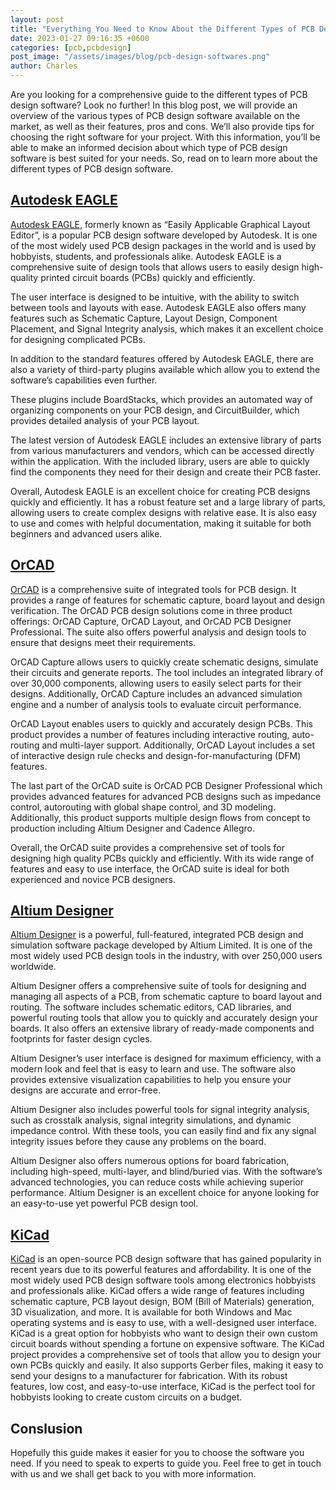 ```yaml
---
layout: post
title: "Everything You Need to Know About the Different Types of PCB Design Software"
date: 2023-01-27 09:16:35 +0600
categories: [pcb,pcbdesign]
post_image: "/assets/images/blog/pcb-design-softwares.png"
author: Charles
---
```


Are you looking for a comprehensive guide to the different types of PCB design software? Look no further! In this blog post, we will provide an overview of the various types of PCB design software available on the market, as well as their features, pros and cons. We’ll also provide tips for choosing the right software for your project. With this information, you’ll be able to make an informed decision about which type of PCB design software is best suited for your needs. So, read on to learn more about the different types of PCB design software.

## [Autodesk EAGLE](https://www.autodesk.com/products/eagle/overview)

[Autodesk EAGLE](https://www.autodesk.com/products/eagle/overview), formerly known as “Easily Applicable Graphical Layout Editor”, is a popular PCB design software developed by Autodesk. It is one of the most widely used PCB design packages in the world and is used by hobbyists, students, and professionals alike.
Autodesk EAGLE is a comprehensive suite of design tools that allows users to easily design high-quality printed circuit boards (PCBs) quickly and efficiently. 

The user interface is designed to be intuitive, with the ability to switch between tools and layouts with ease. Autodesk EAGLE also offers many features such as Schematic Capture, Layout Design, Component Placement, and Signal Integrity analysis, which makes it an excellent choice for designing complicated PCBs.

In addition to the standard features offered by Autodesk EAGLE, there are also a variety of third-party plugins available which allow you to extend the software’s capabilities even further. 

These plugins include BoardStacks, which provides an automated way of organizing components on your PCB design, and CircuitBuilder, which provides detailed analysis of your PCB layout.

The latest version of Autodesk EAGLE includes an extensive library of parts from various manufacturers and vendors, which can be accessed directly within the application. With the included library, users are able to quickly find the components they need for their design and create their PCB faster.

Overall, Autodesk EAGLE is an excellent choice for creating PCB designs quickly and efficiently. It has a robust feature set and a large library of parts, allowing users to create complex designs with relative ease. It is also easy to use and comes with helpful documentation, making it suitable for both beginners and advanced users alike.

## [OrCAD](https://www.orcad.com/)

[OrCAD](https://www.orcad.com/) is a comprehensive suite of integrated tools for PCB design. It provides a range of features for schematic capture, board layout and design verification. The OrCAD PCB design solutions come in three product offerings: OrCAD Capture, OrCAD Layout, and OrCAD PCB Designer Professional. The suite also offers powerful analysis and design tools to ensure that designs meet their requirements.

OrCAD Capture allows users to quickly create schematic designs, simulate their circuits and generate reports. The tool includes an integrated library of over 30,000 components, allowing users to easily select parts for their designs. Additionally, OrCAD Capture includes an advanced simulation engine and a number of analysis tools to evaluate circuit performance.

OrCAD Layout enables users to quickly and accurately design PCBs. This product provides a number of features including interactive routing, auto-routing and multi-layer support. Additionally, OrCAD Layout includes a set of interactive design rule checks and design-for-manufacturing (DFM) features.

The last part of the OrCAD suite is OrCAD PCB Designer Professional which provides advanced features for advanced PCB designs such as impedance control, autorouting with global shape control, and 3D modeling. Additionally, this product supports multiple design flows from concept to production including Altium Designer and Cadence Allegro.

Overall, the OrCAD suite provides a comprehensive set of tools for designing high quality PCBs quickly and efficiently. With its wide range of features and easy to use interface, the OrCAD suite is ideal for both experienced and novice PCB designers.

## [Altium Designer](https://www.altium.com/altium-designer)

[Altium Designer](https://www.altium.com/altium-designer) is a powerful, full-featured, integrated PCB design and simulation software package developed by Altium Limited. It is one of the most widely used PCB design tools in the industry, with over 250,000 users worldwide.

Altium Designer offers a comprehensive suite of tools for designing and managing all aspects of a PCB, from schematic capture to board layout and routing. The software includes schematic editors, CAD libraries, and powerful routing tools that allow you to quickly and accurately design your boards. It also offers an extensive library of ready-made components and footprints for faster design cycles.

Altium Designer’s user interface is designed for maximum efficiency, with a modern look and feel that is easy to learn and use. The software also provides extensive visualization capabilities to help you ensure your designs are accurate and error-free.

Altium Designer also includes powerful tools for signal integrity analysis, such as crosstalk analysis, signal integrity simulations, and dynamic impedance control. With these tools, you can easily find and fix any signal integrity issues before they cause any problems on the board.

Altium Designer also offers numerous options for board fabrication, including high-speed, multi-layer, and blind/buried vias. With the software’s advanced technologies, you can reduce costs while achieving superior performance. Altium Designer is an excellent choice for anyone looking for an easy-to-use yet powerful PCB design tool.

## [KiCad](https://www.kicad.org/)

[KiCad](https://www.kicad.org/) is an open-source PCB design software that has gained popularity in recent years due to its powerful features and affordability. It is one of the most widely used PCB design software tools among electronics hobbyists and professionals alike. KiCad offers a wide range of features including schematic capture, PCB layout design, BOM (Bill of Materials) generation, 3D visualization, and more. It is available for both Windows and Mac operating systems and is easy to use, with a well-designed user interface. KiCad is a great option for hobbyists who want to design their own custom circuit boards without spending a fortune on expensive software. The KiCad project provides a comprehensive set of tools that allow you to design your own PCBs quickly and easily. It also supports Gerber files, making it easy to send your designs to a manufacturer for fabrication. With its robust features, low cost, and easy-to-use interface, KiCad is the perfect tool for hobbyists looking to create custom circuits on a budget.

## Conslusion

Hopefully this guide makes it easier for you to choose the software you need. If you need to speak to experts to guide you. Feel free to get in touch with us and we shall get back to you with more information.

